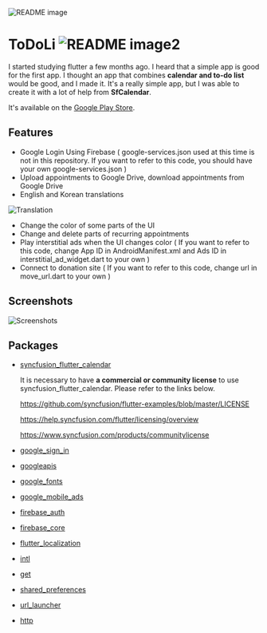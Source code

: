 ![README image](https://github.com/YiJeongseop/ToDoLi/assets/112690335/4b21ea38-b499-420e-8a44-ff518604f21d)
# ToDoLi ![README image2](https://github.com/YiJeongseop/ToDoLi/assets/112690335/29c62c59-f4f6-4dc2-a7b2-0ea721df60e1)
I started studying flutter a few months ago. I heard that a simple app is good for the first app.
I thought an app that combines __calendar and to-do list__ would be good, and I made it. 
It's a really simple app, but I was able to create it with a lot of help from __SfCalendar__.

It's available on the [Google Play Store](https://play.google.com/store/apps/details?id=com.sanashi.todoli).

## Features
* Google Login Using Firebase ( google-services.json used at this time is not in this repository. If you want to refer to this code, you should have your own google-services.json )
* Upload appointments to Google Drive, download appointments from Google Drive
* English and Korean translations 

![Translation](https://github.com/YiJeongseop/ToDoLi/assets/112690335/9b0a98db-f916-4639-a279-c72933c1777c)
* Change the color of some parts of the UI
* Change and delete parts of recurring appointments
* Play interstitial ads when the UI changes color ( If you want to refer to this code, change App ID in AndroidManifest.xml and Ads ID in interstitial_ad_widget.dart to your own )
* Connect to donation site ( If you want to refer to this code, change url in move_url.dart to your own )

## Screenshots
![Screenshots](https://github.com/YiJeongseop/ToDoLi/assets/112690335/4ee4c1e1-a6c9-4220-b5b9-49f5b2e2b835)

## Packages
* [syncfusion_flutter_calendar](https://pub.dev/packages/syncfusion_flutter_calendar)

  It is necessary to have __a commercial or community license__ to use syncfusion_flutter_calendar. Please refer to the links below.
  
  https://github.com/syncfusion/flutter-examples/blob/master/LICENSE
  
  ​https://help.syncfusion.com/flutter/licensing/overview
  
  https://www.syncfusion.com/products/communitylicense
  
* [google_sign_in](https://pub.dev/packages/google_sign_in)
* [googleapis](https://pub.dev/packages/googleapis)
* [google_fonts](https://pub.dev/packages/google_fonts)
* [google_mobile_ads](https://pub.dev/packages/google_mobile_ads)
* [firebase_auth](https://pub.dev/packages/firebase_auth)
* [firebase_core](https://pub.dev/packages/firebase_core)
* [flutter_localization](https://pub.dev/packages/flutter_localization)
* [intl](https://pub.dev/packages/intl)
* [get](https://pub.dev/packages/get)
* [shared_preferences](https://pub.dev/packages/shared_preferences)
* [url_launcher](https://pub.dev/packages/url_launcher)
* [http](https://pub.dev/packages/http)
